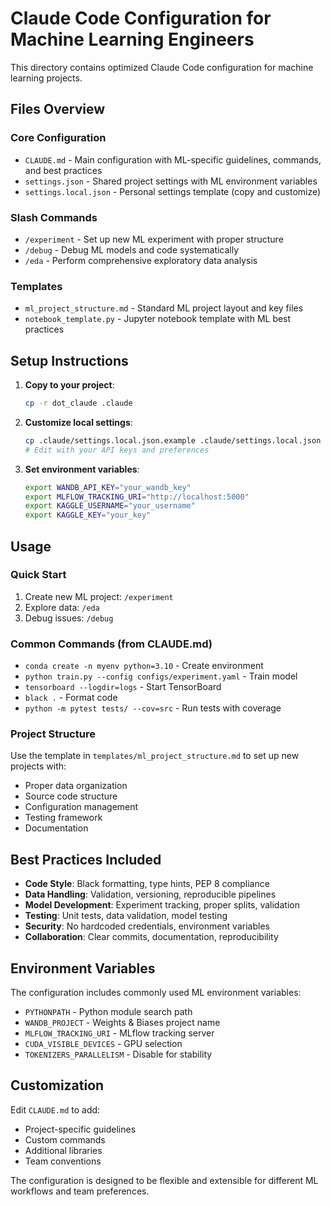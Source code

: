 # Claude Code Configuration for Machine Learning Engineers

This directory contains optimized Claude Code configuration for machine learning projects.

## Files Overview

### Core Configuration
- `CLAUDE.md` - Main configuration with ML-specific guidelines, commands, and best practices
- `settings.json` - Shared project settings with ML environment variables
- `settings.local.json` - Personal settings template (copy and customize)

### Slash Commands
- `/experiment` - Set up new ML experiment with proper structure
- `/debug` - Debug ML models and code systematically
- `/eda` - Perform comprehensive exploratory data analysis

### Templates
- `ml_project_structure.md` - Standard ML project layout and key files
- `notebook_template.py` - Jupyter notebook template with ML best practices

## Setup Instructions

1. **Copy to your project**:
   ```bash
   cp -r dot_claude .claude
   ```

2. **Customize local settings**:
   ```bash
   cp .claude/settings.local.json.example .claude/settings.local.json
   # Edit with your API keys and preferences
   ```

3. **Set environment variables**:
   ```bash
   export WANDB_API_KEY="your_wandb_key"
   export MLFLOW_TRACKING_URI="http://localhost:5000"
   export KAGGLE_USERNAME="your_username"
   export KAGGLE_KEY="your_key"
   ```

## Usage

### Quick Start
1. Create new ML project: `/experiment`
2. Explore data: `/eda`
3. Debug issues: `/debug`

### Common Commands (from CLAUDE.md)
- `conda create -n myenv python=3.10` - Create environment
- `python train.py --config configs/experiment.yaml` - Train model
- `tensorboard --logdir=logs` - Start TensorBoard
- `black .` - Format code
- `python -m pytest tests/ --cov=src` - Run tests with coverage

### Project Structure
Use the template in `templates/ml_project_structure.md` to set up new projects with:
- Proper data organization
- Source code structure
- Configuration management
- Testing framework
- Documentation

## Best Practices Included

- **Code Style**: Black formatting, type hints, PEP 8 compliance
- **Data Handling**: Validation, versioning, reproducible pipelines
- **Model Development**: Experiment tracking, proper splits, validation
- **Testing**: Unit tests, data validation, model testing
- **Security**: No hardcoded credentials, environment variables
- **Collaboration**: Clear commits, documentation, reproducibility

## Environment Variables

The configuration includes commonly used ML environment variables:
- `PYTHONPATH` - Python module search path
- `WANDB_PROJECT` - Weights & Biases project name
- `MLFLOW_TRACKING_URI` - MLflow tracking server
- `CUDA_VISIBLE_DEVICES` - GPU selection
- `TOKENIZERS_PARALLELISM` - Disable for stability

## Customization

Edit `CLAUDE.md` to add:
- Project-specific guidelines
- Custom commands
- Additional libraries
- Team conventions

The configuration is designed to be flexible and extensible for different ML workflows and team preferences.